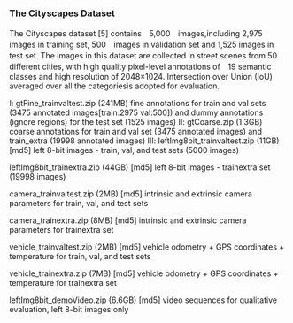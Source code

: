 ### The Cityscapes Dataset
The Cityscapes dataset [5] contains　5,000　images,including 2,975 images in training set, 500　images in validation set and 1,525 images in test set. The images in this dataset are collected in street scenes from 50　different cities, with high quality pixel-level annotations of　19 semantic classes and high resolution of 2048×1024. Intersection over Union (IoU) averaged over all the categoriesis adopted for evaluation. 


I: gtFine_trainvaltest.zip (241MB)
   fine annotations for train and val sets (3475 annotated images[train:2975 val:500]) and dummy annotations (ignore regions) for the test set (1525 images)
II: gtCoarse.zip (1.3GB)
    coarse annotations for train and val set (3475 annotated images) and train_extra (19998 annotated images)
III:
leftImg8bit_trainvaltest.zip (11GB) [md5]
left 8-bit images - train, val, and test sets (5000 images)

leftImg8bit_trainextra.zip (44GB) [md5]
left 8-bit images - trainextra set (19998 images)

camera_trainvaltest.zip (2MB) [md5]
intrinsic and extrinsic camera parameters for train, val, and test sets

camera_trainextra.zip (8MB) [md5]
intrinsic and extrinsic camera parameters for trainextra set

vehicle_trainvaltest.zip (2MB) [md5]
vehicle odometry + GPS coordinates + temperature for train, val, and test sets

vehicle_trainextra.zip (7MB) [md5]
vehicle odometry + GPS coordinates + temperature for trainextra set

leftImg8bit_demoVideo.zip (6.6GB) [md5]
video sequences for qualitative evaluation, left 8-bit images only
